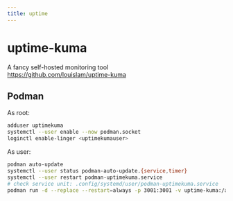 ```yaml
---
title: uptime
---
```


# uptime-kuma

A fancy self-hosted monitoring tool  
<https://github.com/louislam/uptime-kuma>

## Podman

As root:

```bash
adduser uptimekuma
systemctl --user enable --now podman.socket
loginctl enable-linger <uptimekumauser>
```

As user:

```bash
podman auto-update
systemctl --user status podman-auto-update.{service,timer}
systemctl --user restart podman-uptimekuma.service
# check service unit: .config/systemd/user/podman-uptimekuma.service
podman run -d --replace --restart=always -p 3001:3001 -v uptime-kuma:/app/data --name uptime-kuma louislam/uptime-kuma:1
```
